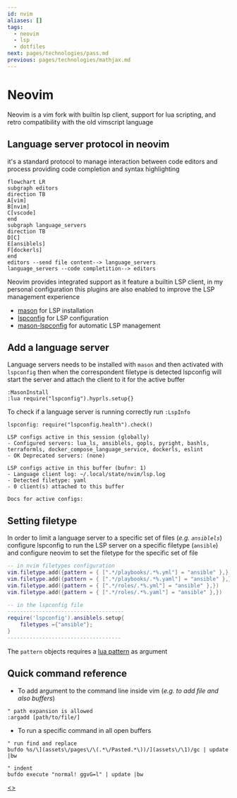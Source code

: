 ```yaml
---
id: nvim
aliases: []
tags:
  - neovim
  - lsp
  - dotfiles
next: pages/technologies/pass.md
previous: pages/technologies/mathjax.md
---
```


# Neovim

Neovim is a vim fork with builtin lsp client, support for lua scripting, and retro compatibility with the old vimscript language

## Language server protocol in neovim

it's a standard protocol  to manage interaction between code editors and process providing code completion and  syntax highlighting

```mermaid
flowchart LR
subgraph editors
direction TB
A[vim]
B[nvim]
C[vscode]
end
subgraph language_servers
direction TB
D[C]
E[ansiblels]
F[dockerls]
end
editors --send file content--> language_servers
language_servers --code completition--> editors
```

Neovim provides integrated support as it feature a builtin LSP client, in my personal configuration this plugins are also enabled to improve the LSP management experience

- [mason](https://github.com/williamboman/mason.nvim) for LSP installation
- [lspconfig](https://github.com/neovim/nvim-lspconfig) for LSP configuration
- [mason-lspconfig](https://github.com/williamboman/mason-lspconfig.nvim) for automatic LSP management

## Add a language server

Language servers needs to be installed with `mason` and then activated with `lspconfig` then when the correspondent filetype is detected lspconfig will start the server and attach the client to it for the active buffer

```vimscript
:MasonInstall
:lua require("lspconfig").hyprls.setup{}
```

To check if a language server is running correctly run `:LspInfo`

```text
lspconfig: require("lspconfig.health").check()

LSP configs active in this session (globally)
- Configured servers: lua_ls, ansiblels, gopls, pyright, bashls, terraformls, docker_compose_language_service, dockerls, eslint
- OK Deprecated servers: (none)

LSP configs active in this buffer (bufnr: 1)
- Language client log: ~/.local/state/nvim/lsp.log
- Detected filetype: yaml
- 0 client(s) attached to this buffer

Docs for active configs:
```

## Setting filetype

In order to limit a language server to a specific set of files (*e.g. `ansiblels`*) configure lspconfig to run the LSP server on a specific filetype (`ansible`) and configure neovim to set the filetype for the specific set of file

```lua
-- in nvim filetypes configuration
vim.filetype.add({pattern = { [".*/playbooks/.*%.yml"] = "ansible" },})
vim.filetype.add({pattern = { [".*/playbooks/.*%.yaml"] = "ansible" },})
vim.filetype.add({pattern = { [".*/roles/.*%.yml"] = "ansible" },})
vim.filetype.add({pattern = { [".*/roles/.*%.yaml"] = "ansible" },})

-- in the lspconfig file
-------------------------------------
require('lspconfig').ansiblels.setup{
	filetypes ={"ansible"};
}
------------------------------------
```

The `pattern` objects requires a [lua pattern](https://www.lua.org/manual/5.1/manual.html#5.4.1) as argument

## Quick command reference

- To add argument to the command line inside vim (*e.g. to add file and also buffers*)

```vim
" path expansion is allowed
:argadd [path/to/file/]
```

- To run a specific command in all open buffers

```vim
" run find and replace
bufdo %s/\](assets\/pages\/\(.*\/Pasted.*\))/](assets\/\1)/gc | update |bw

" indent
bufdo execute "normal! ggvG=l" | update |bw
```
[<](pages/technologies/mathjax.md)[>](pages/technologies/pass.md)
